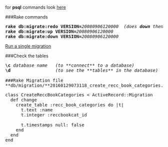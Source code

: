 for **psql** commands look [here](https://github.com/peterpih/Miscellaneous/blob/master/PSQL%20and%20Postgres.md)

###Rake commands
<pre>
<b>rake db:migrate:redo VERSION=</b><em>20080906120000</em>  <em>(does <b>down</b> then <b>up</b>)</em>
<b>rake db:migrate:up VERSION=</b><em>20080906120000</em>
<b>rake db:migrate:down VERSION=</b><em>20080906120000</em>
</pre>

[Run a single migration](http://stackoverflow.com/questions/753919/run-a-single-migration-file)

###Check the tables
<pre>
<b>\c</b> <em>database name</em>   <em>(to **connect** to a database)</em>
<b>\d</b>                 <em>(to see the **tables** in the database)</em>

###Rake Migration file  
**db/migration/**20160129073118_create_recc_book_categories.rb
<pre>
class CreateReccBookCategories < ActiveRecord::Migration
  def change
    create_table :recc_book_categories do |t|
      t.text :name
      t.integer :reccbookcat_id

      t.timestamps null: false
    end
  end
end
</pre>

